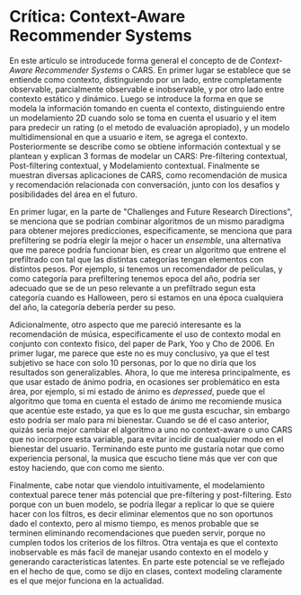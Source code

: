 # Crítica: Context-Aware Recommender Systems

En este artículo se introducede forma general el concepto de de *Context-Aware Recommender Systems* o CARS. En primer lugar se establece que se entiende como contexto, distinguiendo por un lado, entre completamente observable, parcialmente observable e inobservable, y por otro lado entre contexto estático y dinámico. Luego se introduce la forma en que se modela la información tomando en cuenta el contexto, distinguiendo entre un modelamiento 2D cuando solo se toma en cuenta el usuario y el item para predecir un rating (o el metodo de evaluación apropiado), y un modelo multidimensional en que a usuario e item, se agrega el contexto. Posteriormente se describe como se obtiene información contextual y se plantean y explican 3 formas de modelar un CARS: Pre-filtering contextual, Post-filtering contextual, y Modelamiento contextual. Finalmente se muestran diversas aplicaciones de CARS, como recomendación de musica y recomendación relacionada con conversación, junto con los desafíos y posibilidades del área en el futuro.

En primer lugar, en la parte de "Challenges and Future Research Directions", se menciona que se podrían combinar algoritmos de un mismo paradigma para obtener mejores predicciones, especificamente, se menciona que para prefiltering se podría elegir la mejor o hacer un *ensemble*, una alternativa que me parece podría funcionar bien, es crear un algoritmo que entrene el prefiltrado con tal que las distintas categorías tengan elementos con distintos pesos. Por ejemplo, si tenemos un recomendador de peliculas, y como categoría para prefiltering tenemos epoca del año, podría ser adecuado que se de un peso relevante a un prefiltrado segun esta categoría cuando es Halloween, pero si estamos en una época cualquiera del año, la categoría debería perder su peso.

Adicionalmente, otro aspecto que me pareció interesante es la recomendación de música, especificamente el uso de contexto modal en conjunto con contexto fisico, del paper de Park, Yoo y Cho de 2006. En primer lugar, me parece que este no es muy conclusivo, ya que el test subjetivo se hace con solo 10 personas, por lo que no diría que los resultados son generalizables. Ahora, lo que me interesa principalmente, es que usar estado de ánimo podria, en ocasiones ser problemático en esta área, por ejemplo, si mi estado de ánimo es *depressed*, puede que el algoritmo que toma en cuenta el estado de ánimo me recomiende musica que acentúe este estado, ya que es lo que me gusta escuchar, sin embargo esto podría ser malo para mi bienestar. Cuando se dé el caso anterior, quizás sería mejor cambiar el algoritmo a uno no context-aware o uno CARS que no incorpore esta variable, para evitar incidir de cualquier modo en el bienestar del usuario. Terminando este punto me gustaría notar que como experiencia personal, la musica que escucho tiene más que ver con que estoy haciendo, que con como me siento.

Finalmente, cabe notar que viendolo intuitivamente, el modelamiento contextual parece tener más potencial que pre-filtering y post-filtering. Esto porque con un buen modelo, se podría llegar a replicar lo que se quiere hacer con los filtros, es decir eliminar elementos que no son oportunos dado el contexto, pero al mismo tiempo, es menos probable que se terminen eliminando recomendaciones que pueden servir, porque no cumplen todos los criterios de los filtros. Otra ventaja es que el contexto inobservable es más facil de manejar usando contexto en el modelo y generando características latentes. En parte este potencial se ve reflejado en el hecho de que, como se dijo en clases, context modeling claramente es el que mejor funciona en la actualidad. 